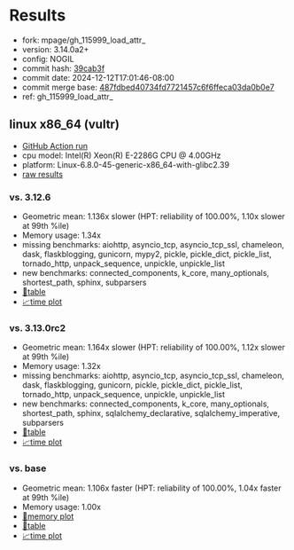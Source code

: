 # Results

- fork: mpage/gh_115999_load_attr_
- version: 3.14.0a2+
- config: NOGIL
- commit hash: [39cab3f](https://github.com/mpage/cpython/commit/39cab3f)
- commit date: 2024-12-12T17:01:46-08:00
- commit merge base: [487fdbed40734fd7721457c6f6ffeca03da0b0e7](https://github.com/python/cpython/commit/487fdbed40734fd7721457c6f6ffeca03da0b0e7)
- ref: gh_115999_load_attr_

## linux x86_64 (vultr)

- [GitHub Action run](https://github.com/facebookexperimental/free-threading-benchmarking/actions/runs/12307609997)
- cpu model: Intel(R) Xeon(R) E-2286G CPU @ 4.00GHz
- platform: Linux-6.8.0-45-generic-x86_64-with-glibc2.39
- [raw results](bm-20241212-vultr-x86_64-mpage-gh_115999_load_attr_-3.14.0a2%2B-39cab3f.json)

### vs. 3.12.6

- Geometric mean: 1.136x slower (HPT: reliability of 100.00%, 1.10x slower at 99th %ile)
- Memory usage: 1.34x
- missing benchmarks: aiohttp, asyncio_tcp, asyncio_tcp_ssl, chameleon, dask, flaskblogging, gunicorn, mypy2, pickle, pickle_dict, pickle_list, tornado_http, unpack_sequence, unpickle, unpickle_list
- new benchmarks: connected_components, k_core, many_optionals, shortest_path, sphinx, subparsers
- [📄table](bm-20241212-vultr-x86_64-mpage-gh_115999_load_attr_-3.14.0a2%2B-39cab3f-vs-3.12.6.md)
- [📈time plot](bm-20241212-vultr-x86_64-mpage-gh_115999_load_attr_-3.14.0a2%2B-39cab3f-vs-3.12.6.svg)

### vs. 3.13.0rc2

- Geometric mean: 1.164x slower (HPT: reliability of 100.00%, 1.12x slower at 99th %ile)
- Memory usage: 1.32x
- missing benchmarks: aiohttp, asyncio_tcp, asyncio_tcp_ssl, chameleon, dask, flaskblogging, gunicorn, pickle, pickle_dict, pickle_list, tornado_http, unpack_sequence, unpickle, unpickle_list
- new benchmarks: connected_components, k_core, many_optionals, shortest_path, sphinx, sqlalchemy_declarative, sqlalchemy_imperative, subparsers
- [📄table](bm-20241212-vultr-x86_64-mpage-gh_115999_load_attr_-3.14.0a2%2B-39cab3f-vs-3.13.0rc2.md)
- [📈time plot](bm-20241212-vultr-x86_64-mpage-gh_115999_load_attr_-3.14.0a2%2B-39cab3f-vs-3.13.0rc2.svg)

### vs. base

- Geometric mean: 1.106x faster (HPT: reliability of 100.00%, 1.04x faster at 99th %ile)
- Memory usage: 1.00x
- [🧠memory plot](bm-20241212-vultr-x86_64-mpage-gh_115999_load_attr_-3.14.0a2%2B-39cab3f-vs-base-mem.svg)
- [📄table](bm-20241212-vultr-x86_64-mpage-gh_115999_load_attr_-3.14.0a2%2B-39cab3f-vs-base.md)
- [📈time plot](bm-20241212-vultr-x86_64-mpage-gh_115999_load_attr_-3.14.0a2%2B-39cab3f-vs-base.svg)

